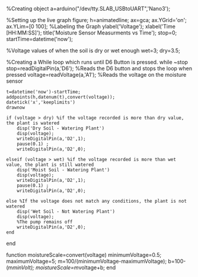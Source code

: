 %Creating object 
a=arduino("/dev/tty.SLAB_USBtoUART",'Nano3');

%Setting up the live graph
figure;
h=animatedline;
ax=gca;
ax.YGrid='on';
ax.YLim=[0 100];
%Labeling the Graph
ylabel('Voltage');
xlabel('Time [HH:MM:SS]');
title('Moisture Sensor Measurments vs Time');
stop=0;
startTime=datetime('now');

%Voltage values of when the soil is dry or wet enough
wet=3;
dry=3.5; 

%Creating a While loop which runs until D6 Button is pressed.
while ~stop
    stop=readDigitalPin(a,'D6'); 
    %Reads the D6 button and stops the loop when pressed
    voltage=readVoltage(a,'A1'); 
    %Reads the voltage on the moisture sensor
    
    t=datetime('now')-startTime;
    addpoints(h,datenum(t),convert(voltage));
    datetick('x','keeplimits')
    drawnow

    if (voltage > dry) %if the voltage recorded is more than dry value, the plant is watered
        disp('Dry Soil - Watering Plant')
        disp(voltage);
        writeDigitalPin(a,'D2',1); 
        pause(0.1) ; 
        writeDigitalPin(a,'D2',0);   
        
    elseif (voltage > wet) %if the voltage recorded is more than wet value, the plant is still watered
        disp('Moist Soil - Watering Plant')
        disp(voltage);
        writeDigitalPin(a,'D2',1); 
        pause(0.1) ; 
        writeDigitalPin(a,'D2',0);

    else %If the voltage does not match any conditions, the plant is not watered
        disp('Wet Soil - Not Watering Plant')
        disp(voltage);
        %The pump remains off
        writeDigitalPin(a,'D2',0);
    end
end

function moistureScale=convert(voltage)
minimumVoltage=0.5;
maximumVoltage=5;
m=100/(minimumVoltage-maximumVoltage);
b=100-(m*minVolt);
moistureScale=m*voltage+b;
end
